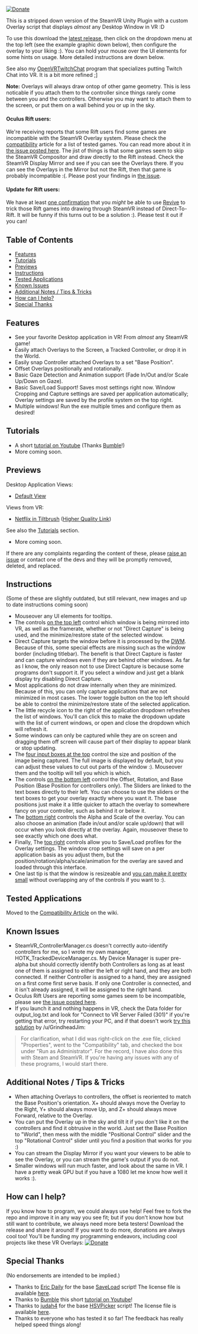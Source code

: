 [![Donate](https://img.shields.io/badge/Donate-PayPal-blue.svg)](https://www.paypal.com/cgi-bin/webscr?cmd=_s-xclick&hosted_button_id=UK5EVMA4DFBWY)

This is a stripped down version of the SteamVR Unity Plugin with a custom Overlay script that displays _almost_ any Desktop Window in VR :D

To use this download the [latest release](https://github.com/Hotrian/OpenVRDesktopDisplayPortal/releases), then click on the dropdown menu at the top left (see the example graphic down below), then configure the overlay to your liking :). You can hold your mouse over the UI elements for some hints on usage. More detailed instructions are down below.

See also my [OpenVRTwitchChat](https://github.com/Hotrian/OpenVRTwitchChat) program that specializes putting Twitch Chat into VR. It is a bit more refined ;]

**Note:** Overlays will always draw ontop of other game geometry. This is less noticable if you attach them to the controller since things rarely come between you and the controllers. Otherwise you may want to attach them to the screen, or put them on a wall behind you or up in the sky.

#### Oculus Rift users:
We're receiving reports that some Rift users find some games are incompatible with the SteamVR Overlay system. Please check the [compatibility](https://github.com/Hotrian/OpenVRDesktopDisplayPortal/wiki/Compatibility) article for a list of tested games. You can read more about it in [the issue posted here](https://github.com/Hotrian/OpenVRTwitchChat/issues/4). The jist of things is that some games seem to skip the SteamVR Compositor and draw directly to the Rift instead. Check the SteamVR Display Mirror and see if you can see the Overlays there. If you can see the Overlays in the Mirror but not the Rift, then that game is probably incompatible :(. Please post your findings in [the issue](https://github.com/Hotrian/OpenVRTwitchChat/issues/4).

#### Update for Rift users:
We have at least [one confirmation](https://www.reddit.com/r/EliteDangerous/comments/4tr3gx/you_can_now_watch_netflixyoutubemovies_in_elite/d5khcj0?context=3) that you _might_ be able to use [Revive](https://github.com/LibreVR/Revive) to trick those Rift games into drawing through SteamVR instead of Direct-To-Rift. It will be funny if this turns out to be a solution :). Please test it out if you can!

## Table of Contents
- [Features](https://github.com/Hotrian/OpenVRDesktopDisplayPortal#features)
- [Tutorials](https://github.com/Hotrian/OpenVRDesktopDisplayPortal#tutorials)
- [Previews](https://github.com/Hotrian/OpenVRDesktopDisplayPortal#previews)
- [Instructions](https://github.com/Hotrian/OpenVRDesktopDisplayPortal#instructions)
- [Tested Applications](https://github.com/Hotrian/OpenVRDesktopDisplayPortal#tested-applications)
- [Known Issues](https://github.com/Hotrian/OpenVRDesktopDisplayPortal#known-issues)
- [Additional Notes / Tips & Tricks](https://github.com/Hotrian/OpenVRDesktopDisplayPortal#additional-notes--tips--tricks)
- [How can I help?](https://github.com/Hotrian/OpenVRDesktopDisplayPortal#how-can-i-help)
- [Special Thanks](https://github.com/Hotrian/OpenVRDesktopDisplayPortal#special-thanks)

## Features
- See your favorite Desktop application in VR! From _almost_ any SteamVR game!
- Easily attach Overlays to the Screen, a Tracked Controller, or drop it in the World.
- Easily snap Controller attached Overlays to a set "Base Position".
- Offset Overlays positionally and rotationally.
- Basic Gaze Detection and Animation support (Fade In/Out and/or Scale Up/Down on Gaze).
- Basic Save/Load Support! Saves most settings right now. Window Cropping and Capture settings are saved per application automatically; Overlay settings are saved by the profile system on the top right.
- Multiple windows! Run the exe multiple times and configure them as desired!

## Tutorials
- A short [tutorial on Youtube](https://www.youtube.com/watch?v=jjnyjf7RuMU) (Thanks [Bumble](https://www.youtube.com/channel/UCahG62_Yv1IpL2RIOCV88qQ)!)
- More coming soon.

## Previews
Desktop Application Views:
- [Default View](http://i.imgur.com/AVUvNsZ.png)

Views from VR:
- [Netflix in Tiltbrush](https://thumbs.gfycat.com/TautHopefulFieldmouse-size_restricted.gif) ([Higher Quality Link](https://gfycat.com/TautHopefulFieldmouse))

See also the [Tutorials](https://github.com/Hotrian/OpenVRDesktopDisplayPortal#tutorials) section.
- More coming soon.

If there are any complaints regarding the content of these, please [raise an issue](https://github.com/Hotrian/OpenVRDesktopDisplayPortal/issues/new) or contact one of the devs and they will be promptly removed, deleted, and replaced.

## Instructions
(Some of these are slightly outdated, but still relevant, new images and up to date instructions coming soon)
- Mouseover any UI elements for tooltips.
- The controls [on the top left](http://i.imgur.com/798RPdH.png) control which window is being mirrored into VR, as well as the framerate, whether or not "Direct Capture" is being used, and the minimize/restore state of the selected window.
- Direct Capture targets the window before it is processed by the [DWM](https://en.wikipedia.org/wiki/Desktop_Window_Manager). Because of this, some special effects are missing such as the window border (including titlebar). The benefit is that Direct Capture is faster and can capture windows even if they are behind other windows. As far as I know, the only reason not to use Direct Capture is because some programs don't support it. If you select a window and just get a blank display try disabling Direct Capture.
- Most applications do not draw internally when they are minimized. Because of this, you can only capture applications that are not minimized in most cases. The lower toggle button on the top left should be able to control the minimize/restore state of the selected application.
- The little recycle icon to the right of the application dropdown refreshes the list of windows. You'll can click this to make the dropdown update with the list of current windows, or open and close the dropdown which will refresh it.
- Some windows can only be captured while they are on screen and dragging them off screen will cause part of their display to appear blank or stop updating.
- The [four input boxes at the top](http://i.imgur.com/CeWuxvI.png) control the size and position of the image being captured. The full image is displayed by default, but you can adjust these values to cut out parts of the window :). Mouseover them and the tooltip will tell you which is which.
- The controls [on the bottom left](http://i.imgur.com/DyEz9D0.png) control the Offset, Rotation, and Base Position (Base Position for controllers only). The Sliders are linked to the text boxes directly to their left. You can choose to use the sliders or the text boxes to get your overlay exactly where you want it. The base positions just make it a little quicker to attach the overlay to somewhere fancy on your controller, such as behind it or below it.
- The [bottom right](http://i.imgur.com/94vljYe.png) controls the Alpha and Scale of the overlay. You can also choose an animation (fade in/out and/or scale up/down) that will occur when you look directly at the overlay. Again, mouseover these to see exactly which one does what.
- Finally, The [top right](http://i.imgur.com/D1y3vjd.png) controls allow you to Save/Load profiles for the Overlay settings. The window crop settings will save on a per application basis as you adjust them, but the position/rotation/alpha/scale/animation for the overlay are saved and loaded through this interface.
- One last tip is that the window is resizeable and [you can make it pretty small](http://i.imgur.com/7qIhgEr.png) without overlapping any of the controls if you want to :).

## Tested Applications
Moved to the [Compatibility Article](https://github.com/Hotrian/OpenVRDesktopDisplayPortal/wiki/Compatibility) on the wiki.

## Known Issues
- SteamVR_ControllerManager.cs doesn't correctly auto-identify controllers for me, so I wrote my own manager, HOTK_TrackedDeviceManager.cs. My Device Manager is super pre-alpha but should correctly identify both Controllers as long as at least one of them is assigned to either the left or right hand, and they are both connected. If neither Controller is assigned to a hand, they are assigned on a first come first serve basis. If only one Controller is connected, and it isn't already assigned, it will be assigned to the right hand.
- Oculus Rift Users are reporting some games seem to be incompatible, please see [the issue posted here](https://github.com/Hotrian/OpenVRTwitchChat/issues/4).
- If you launch it and nothing happens in VR, check the Data folder for output_log.txt and look for "Connect to VR Server Failed (301)" if you're getting that error, try restarting your PC, and if that doesn't work [try this solution](https://www.reddit.com/r/Vive/comments/4p9hxg/wip_i_just_released_the_first_build_of_my_cross/d4kmvrj) by /u/GrindheadJim:

>For clarification, what I did was right-click on the .exe file, clicked "Properties", went to the "Compatibility" tab, and checked the box under "Run as Administrator". For the record, I have also done this with Steam and SteamVR. If you're having any issues with any of these programs, I would start there. 

## Additional Notes / Tips & Tricks
- When attaching Overlays to controllers, the offset is reoriented to match the Base Position's orientation. X+ should always move the Overlay to the Right, Y+ should always move Up, and Z+ should always move Forward, relative to the Overlay.
- You can put the Overlay up in the sky and tilt it if you don't like it on the controllers and find it obtrusive in the world. Just set the Base Position to "World", then mess with the middle "Positional Control" slider and the top "Rotational Control" slider until you find a position that works for you :)
- You can stream the Display Mirror if you want your viewers to be able to see the Overlay, or you can stream the game's output if you do not.
- Smaller windows will run much faster, and look about the same in VR. I have a pretty weak GPU but if you have a 1080 let me know how well it works :).

## How can I help?

If you know how to program, we could always use help! Feel free to fork the repo and improve it in any way you see fit; but if you don't know how but still want to contribute, we always need more beta testers! Download the release and share it around! If you want to do more, donations are always cool too! You'll be funding my programming endeavors, including cool projects like these VR Overlays: [![Donate](https://img.shields.io/badge/Donate-PayPal-blue.svg)](https://www.paypal.com/cgi-bin/webscr?cmd=_s-xclick&hosted_button_id=UK5EVMA4DFBWY)

## Special Thanks

(No endorsements are intended to be implied.)

- Thanks to [Eric Daily](http://tutsplus.com/authors/eric-daily) for the base [SaveLoad](http://gamedevelopment.tutsplus.com/tutorials/how-to-save-and-load-your-players-progress-in-unity--cms-20934) script! The license file is available [here](../master/SaveLoad-LICENSE.txt).
- Thanks to [Bumble](https://www.youtube.com/channel/UCahG62_Yv1IpL2RIOCV88qQ) this short [tutorial on Youtube](https://www.youtube.com/watch?v=jjnyjf7RuMU)!
- Thanks to [judah4](https://github.com/judah4) for the base [HSVPicker](https://github.com/judah4/HSV-Color-Picker-Unity) script! The license file is available [here](../master/HSVPicker-LICENSE.txt).
- Thanks to everyone who has tested it so far! The feedback has really helped speed things along!

